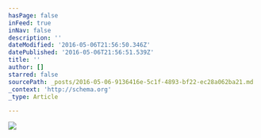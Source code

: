 ```yaml
---
hasPage: false
inFeed: true
inNav: false
description: ''
dateModified: '2016-05-06T21:56:50.346Z'
datePublished: '2016-05-06T21:56:51.539Z'
title: ''
author: []
starred: false
sourcePath: _posts/2016-05-06-9136416e-5c1f-4893-bf22-ec28a062ba21.md
_context: 'http://schema.org'
_type: Article

---
```

![](https://the-grid-user-content.s3-us-west-2.amazonaws.com/235ccad4-610b-4c5e-83a7-dbdf9feb3fc7.jpg)